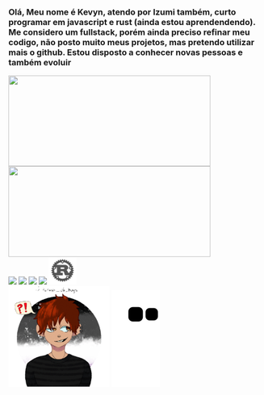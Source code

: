 
<h3> Olá, Meu nome é Kevyn, atendo por Izumi também, curto programar em javascript e rust (ainda estou aprendendendo). Me considero um fullstack, porém ainda preciso refinar meu codigo, não posto muito meus projetos, mas pretendo utilizar mais o github. Estou disposto a conhecer novas pessoas e também evoluir</h3>
<div styles="display: flex; flex-direction: row;align-items: center; justify-content: center">

  <img align="center" width="400px" height="180px" src="https://github-readme-stats.vercel.app/api?username=Izumi-No&count_private=true&theme=dark&bg_color=45,0f0030,30005d&text_color=fff&hide_border=true " />
  <img height="180px" width="400px" align="center" src="https://github-readme-stats.vercel.app/api/top-langs/?username=Izumi-No&layout=compact&theme=dark&bg_color=45,0f0030,30005d&text_color=fff&hide_border=true" />
</div>
<div styles="display: grid; place-items: center; place-content:center; space: 50px;">
<img width="55px"  src="https://cdn.jsdelivr.net/gh/devicons/devicon/icons/godot/godot-original.svg">
<img width="55px"  src="https://cdn.jsdelivr.net/gh/devicons/devicon/icons/nodejs/nodejs-original.svg">
<img width="55px"  src="https://cdn.jsdelivr.net/gh/devicons/devicon/icons/react/react-original.svg">
<img width="55px"  src="https://cdn.jsdelivr.net/gh/devicons/devicon/icons/typescript/typescript-plain.svg">
<img width="55px"  src="https://raw.githubusercontent.com/Izumi-No/Izumi-No/master/rust-plain.svg"> 
</div>
<img width="200px" src="https://github.com/Izumi-No/Izumi-No/blob/master/izumi.gif?raw=true">


<img src="https://raw.githubusercontent.com/Izumi-No/Izumi-No/output/github-contribution-grid-snake.svg">

